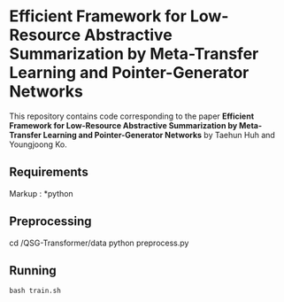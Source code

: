 # **Efficient Framework for Low-Resource Abstractive Summarization by Meta-Transfer Learning and Pointer-Generator Networks**

This repository contains code corresponding to the paper **Efficient Framework for Low-Resource Abstractive Summarization by Meta-Transfer Learning and Pointer-Generator Networks** by Taehun Huh and Youngjoong Ko.

## **Requirements**
Markup : *python

## **Preprocessing**
cd /QSG-Transformer/data
python preprocess.py

## **Running**
```
bash train.sh
```

